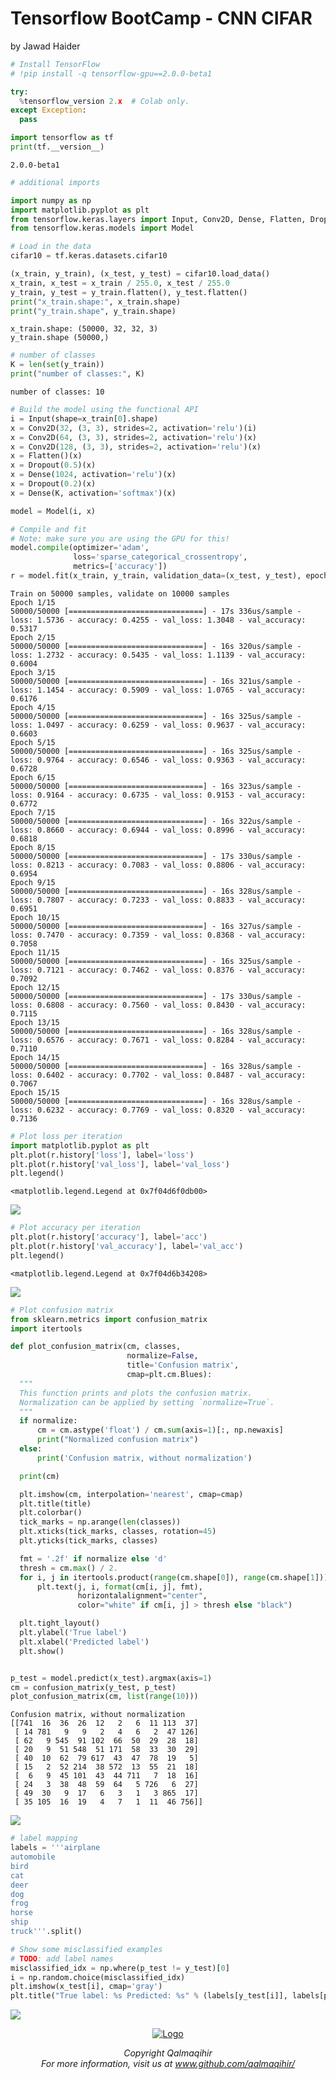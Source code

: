 Tensorflow BootCamp - CNN CIFAR
================
by Jawad Haider

``` python
# Install TensorFlow
# !pip install -q tensorflow-gpu==2.0.0-beta1

try:
  %tensorflow_version 2.x  # Colab only.
except Exception:
  pass

import tensorflow as tf
print(tf.__version__)
```

    2.0.0-beta1

``` python
# additional imports

import numpy as np
import matplotlib.pyplot as plt
from tensorflow.keras.layers import Input, Conv2D, Dense, Flatten, Dropout, GlobalMaxPooling2D
from tensorflow.keras.models import Model
```

``` python
# Load in the data
cifar10 = tf.keras.datasets.cifar10

(x_train, y_train), (x_test, y_test) = cifar10.load_data()
x_train, x_test = x_train / 255.0, x_test / 255.0
y_train, y_test = y_train.flatten(), y_test.flatten()
print("x_train.shape:", x_train.shape)
print("y_train.shape", y_train.shape)
```

    x_train.shape: (50000, 32, 32, 3)
    y_train.shape (50000,)

``` python
# number of classes
K = len(set(y_train))
print("number of classes:", K)
```

    number of classes: 10

``` python
# Build the model using the functional API
i = Input(shape=x_train[0].shape)
x = Conv2D(32, (3, 3), strides=2, activation='relu')(i)
x = Conv2D(64, (3, 3), strides=2, activation='relu')(x)
x = Conv2D(128, (3, 3), strides=2, activation='relu')(x)
x = Flatten()(x)
x = Dropout(0.5)(x)
x = Dense(1024, activation='relu')(x)
x = Dropout(0.2)(x)
x = Dense(K, activation='softmax')(x)

model = Model(i, x)
```

``` python
# Compile and fit
# Note: make sure you are using the GPU for this!
model.compile(optimizer='adam',
              loss='sparse_categorical_crossentropy',
              metrics=['accuracy'])
r = model.fit(x_train, y_train, validation_data=(x_test, y_test), epochs=15)
```

    Train on 50000 samples, validate on 10000 samples
    Epoch 1/15
    50000/50000 [==============================] - 17s 336us/sample - loss: 1.5736 - accuracy: 0.4255 - val_loss: 1.3048 - val_accuracy: 0.5317
    Epoch 2/15
    50000/50000 [==============================] - 16s 320us/sample - loss: 1.2732 - accuracy: 0.5435 - val_loss: 1.1139 - val_accuracy: 0.6004
    Epoch 3/15
    50000/50000 [==============================] - 16s 321us/sample - loss: 1.1454 - accuracy: 0.5909 - val_loss: 1.0765 - val_accuracy: 0.6176
    Epoch 4/15
    50000/50000 [==============================] - 16s 325us/sample - loss: 1.0497 - accuracy: 0.6259 - val_loss: 0.9637 - val_accuracy: 0.6603
    Epoch 5/15
    50000/50000 [==============================] - 16s 325us/sample - loss: 0.9764 - accuracy: 0.6546 - val_loss: 0.9363 - val_accuracy: 0.6728
    Epoch 6/15
    50000/50000 [==============================] - 16s 323us/sample - loss: 0.9164 - accuracy: 0.6735 - val_loss: 0.9153 - val_accuracy: 0.6772
    Epoch 7/15
    50000/50000 [==============================] - 16s 322us/sample - loss: 0.8660 - accuracy: 0.6944 - val_loss: 0.8996 - val_accuracy: 0.6818
    Epoch 8/15
    50000/50000 [==============================] - 17s 330us/sample - loss: 0.8213 - accuracy: 0.7083 - val_loss: 0.8806 - val_accuracy: 0.6954
    Epoch 9/15
    50000/50000 [==============================] - 16s 328us/sample - loss: 0.7807 - accuracy: 0.7233 - val_loss: 0.8833 - val_accuracy: 0.6951
    Epoch 10/15
    50000/50000 [==============================] - 16s 327us/sample - loss: 0.7470 - accuracy: 0.7359 - val_loss: 0.8368 - val_accuracy: 0.7058
    Epoch 11/15
    50000/50000 [==============================] - 16s 325us/sample - loss: 0.7121 - accuracy: 0.7462 - val_loss: 0.8376 - val_accuracy: 0.7092
    Epoch 12/15
    50000/50000 [==============================] - 17s 330us/sample - loss: 0.6808 - accuracy: 0.7560 - val_loss: 0.8430 - val_accuracy: 0.7115
    Epoch 13/15
    50000/50000 [==============================] - 16s 328us/sample - loss: 0.6576 - accuracy: 0.7671 - val_loss: 0.8284 - val_accuracy: 0.7110
    Epoch 14/15
    50000/50000 [==============================] - 16s 328us/sample - loss: 0.6402 - accuracy: 0.7702 - val_loss: 0.8487 - val_accuracy: 0.7067
    Epoch 15/15
    50000/50000 [==============================] - 16s 328us/sample - loss: 0.6232 - accuracy: 0.7769 - val_loss: 0.8320 - val_accuracy: 0.7136

``` python
# Plot loss per iteration
import matplotlib.pyplot as plt
plt.plot(r.history['loss'], label='loss')
plt.plot(r.history['val_loss'], label='val_loss')
plt.legend()
```

    <matplotlib.legend.Legend at 0x7f04d6f0db00>

![](TF2_0_CIFAR_files/figure-gfm/cell-8-output-2.png)

``` python
# Plot accuracy per iteration
plt.plot(r.history['accuracy'], label='acc')
plt.plot(r.history['val_accuracy'], label='val_acc')
plt.legend()
```

    <matplotlib.legend.Legend at 0x7f04d6b34208>

![](TF2_0_CIFAR_files/figure-gfm/cell-9-output-2.png)

``` python
# Plot confusion matrix
from sklearn.metrics import confusion_matrix
import itertools

def plot_confusion_matrix(cm, classes,
                          normalize=False,
                          title='Confusion matrix',
                          cmap=plt.cm.Blues):
  """
  This function prints and plots the confusion matrix.
  Normalization can be applied by setting `normalize=True`.
  """
  if normalize:
      cm = cm.astype('float') / cm.sum(axis=1)[:, np.newaxis]
      print("Normalized confusion matrix")
  else:
      print('Confusion matrix, without normalization')

  print(cm)

  plt.imshow(cm, interpolation='nearest', cmap=cmap)
  plt.title(title)
  plt.colorbar()
  tick_marks = np.arange(len(classes))
  plt.xticks(tick_marks, classes, rotation=45)
  plt.yticks(tick_marks, classes)

  fmt = '.2f' if normalize else 'd'
  thresh = cm.max() / 2.
  for i, j in itertools.product(range(cm.shape[0]), range(cm.shape[1])):
      plt.text(j, i, format(cm[i, j], fmt),
               horizontalalignment="center",
               color="white" if cm[i, j] > thresh else "black")

  plt.tight_layout()
  plt.ylabel('True label')
  plt.xlabel('Predicted label')
  plt.show()


p_test = model.predict(x_test).argmax(axis=1)
cm = confusion_matrix(y_test, p_test)
plot_confusion_matrix(cm, list(range(10)))

```

    Confusion matrix, without normalization
    [[741  16  36  26  12   2   6  11 113  37]
     [ 14 781   9   9   2   4   6   2  47 126]
     [ 62   9 545  91 102  66  50  29  28  18]
     [ 20   9  51 548  51 171  58  33  30  29]
     [ 40  10  62  79 617  43  47  78  19   5]
     [ 15   2  52 214  38 572  13  55  21  18]
     [  6   9  45 101  43  44 711   7  18  16]
     [ 24   3  38  48  59  64   5 726   6  27]
     [ 49  30   9  17   6   3   1   3 865  17]
     [ 35 105  16  19   4   7   1  11  46 756]]

![](TF2_0_CIFAR_files/figure-gfm/cell-10-output-2.png)

``` python
# label mapping
labels = '''airplane
automobile
bird
cat
deer
dog
frog
horse
ship
truck'''.split()
```

``` python
# Show some misclassified examples
# TODO: add label names
misclassified_idx = np.where(p_test != y_test)[0]
i = np.random.choice(misclassified_idx)
plt.imshow(x_test[i], cmap='gray')
plt.title("True label: %s Predicted: %s" % (labels[y_test[i]], labels[p_test[i]]));
```

![](TF2_0_CIFAR_files/figure-gfm/cell-12-output-1.png)

<center>

<a href=''> ![Logo](../logo1.png) </a>

</center>
<center>
<em>Copyright Qalmaqihir</em>
</center>
<center>
<em>For more information, visit us at
<a href='http://www.github.com/qalmaqihir/'>www.github.com/qalmaqihir/</a></em>
</center>
